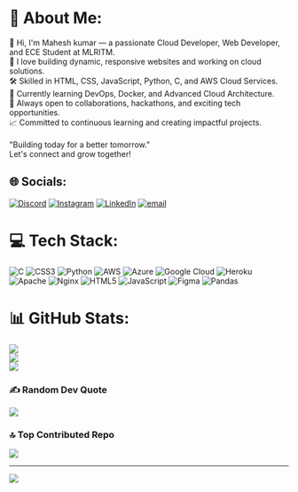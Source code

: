 # 💫 About Me:
👋 Hi, I'm Mahesh kumar — a passionate Cloud Developer, Web Developer, and ECE Student at MLRITM.</br>🚀 I love building dynamic, responsive websites and working on cloud solutions.</br>🛠️ Skilled in HTML, CSS, JavaScript, Python, C, and AWS Cloud Services.</br>🌱 Currently learning DevOps, Docker, and Advanced Cloud Architecture.</br>🎯 Always open to collaborations, hackathons, and exciting tech opportunities.</br>📈 Committed to continuous learning and creating impactful projects.</br><br>"Building today for a better tomorrow."<br>Let's connect and grow together!


## 🌐 Socials:
[![Discord](https://img.shields.io/badge/Discord-%237289DA.svg?logo=discord&logoColor=white)](https://discord.gg/mahesh08633) [![Instagram](https://img.shields.io/badge/Instagram-%23E4405F.svg?logo=Instagram&logoColor=white)](https://instagram.com/alpha_soul_11) [![LinkedIn](https://img.shields.io/badge/LinkedIn-%230077B5.svg?logo=linkedin&logoColor=white)](https://www.linkedin.com/in/bakki-mahesh/) [![email](https://img.shields.io/badge/Email-D14836?logo=gmail&logoColor=white)](mailto:kolim5263@gmail.com) 

# 💻 Tech Stack:
![C](https://img.shields.io/badge/c-%2300599C.svg?style=for-the-badge&logo=c&logoColor=white) ![CSS3](https://img.shields.io/badge/css3-%231572B6.svg?style=for-the-badge&logo=css3&logoColor=white) ![Python](https://img.shields.io/badge/python-3670A0?style=for-the-badge&logo=python&logoColor=ffdd54) ![AWS](https://img.shields.io/badge/AWS-%23FF9900.svg?style=for-the-badge&logo=amazon-aws&logoColor=white) ![Azure](https://img.shields.io/badge/azure-%230072C6.svg?style=for-the-badge&logo=microsoftazure&logoColor=white) ![Google Cloud](https://img.shields.io/badge/GoogleCloud-%234285F4.svg?style=for-the-badge&logo=google-cloud&logoColor=white) ![Heroku](https://img.shields.io/badge/heroku-%23430098.svg?style=for-the-badge&logo=heroku&logoColor=white) ![Apache](https://img.shields.io/badge/apache-%23D42029.svg?style=for-the-badge&logo=apache&logoColor=white) ![Nginx](https://img.shields.io/badge/nginx-%23009639.svg?style=for-the-badge&logo=nginx&logoColor=white) ![HTML5](https://img.shields.io/badge/html5-%23E34F26.svg?style=for-the-badge&logo=html5&logoColor=white) ![JavaScript](https://img.shields.io/badge/javascript-%23323330.svg?style=for-the-badge&logo=javascript&logoColor=%23F7DF1E) ![Figma](https://img.shields.io/badge/figma-%23F24E1E.svg?style=for-the-badge&logo=figma&logoColor=white) ![Pandas](https://img.shields.io/badge/pandas-%23150458.svg?style=for-the-badge&logo=pandas&logoColor=white)
# 📊 GitHub Stats:
![](https://github-readme-stats.vercel.app/api?username=mahesh123-pro&theme=blue_navy&hide_border=false&include_all_commits=true&count_private=true)<br/>
![](https://nirzak-streak-stats.vercel.app/?user=mahesh123-pro&theme=blue_navy&hide_border=false)<br/>
![](https://github-readme-stats.vercel.app/api/top-langs/?username=mahesh123-pro&theme=blue_navy&hide_border=false&include_all_commits=true&count_private=true&layout=compact)

### ✍️ Random Dev Quote
![](https://quotes-github-readme.vercel.app/api?type=horizontal&theme=radical)

### 🔝 Top Contributed Repo
![](https://github-contributor-stats.vercel.app/api?username=mahesh123-pro&limit=5&theme=dark&combine_all_yearly_contributions=true)

---
[![](https://visitcount.itsvg.in/api?id=mahesh123-pro&icon=4&color=0)](https://visitcount.itsvg.in)

<!-- Proudly created with GPRM ( https://gprm.itsvg.in ) -->
